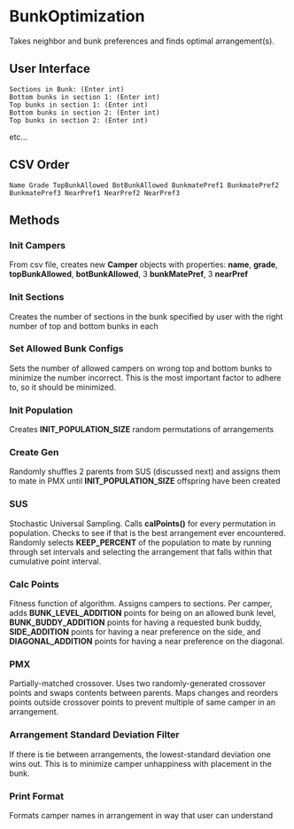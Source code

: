 # BunkOptimization
Takes neighbor and bunk preferences and finds optimal arrangement(s).

## User Interface
    Sections in Bunk: (Enter int)
    Bottom bunks in section 1: (Enter int)
    Top bunks in section 1: (Enter int)
    Bottom bunks in section 2: (Enter int)
    Top bunks in section 2: (Enter int)
etc...

## CSV Order
    Name Grade TopBunkAllowed BotBunkAllowed BunkmatePref1 BunkmatePref2 BunkmatePref3 NearPref1 NearPref2 NearPref3


## Methods
### Init Campers
From csv file, creates new **Camper** objects with properties: **name**, **grade**, **topBunkAllowed**, **botBunkAllowed**, 3 **bunkMatePref**, 3 **nearPref**
### Init Sections
Creates the number of sections in the bunk specified by user with the right number of top and bottom bunks in each
### Set Allowed Bunk Configs
Sets the number of allowed campers on wrong top and bottom bunks to minimize the number incorrect. This is the most important factor to adhere to, so it should be minimized.
### Init Population
Creates **INIT_POPULATION_SIZE** random permutations of arrangements
### Create Gen
Randomly shuffles 2 parents from SUS (discussed next) and assigns them to mate in PMX until **INIT_POPULATION_SIZE** offspring have been created
### SUS
Stochastic Universal Sampling. Calls **calPoints()** for every permutation in population. Checks to see if that is the best arrangement ever encountered. Randomly selects **KEEP_PERCENT** of the population to mate by running through set intervals and selecting the arrangement that falls within that cumulative point interval.
### Calc Points
Fitness function of algorithm. Assigns campers to sections. Per camper, adds **BUNK_LEVEL_ADDITION** points for being on an allowed bunk level, **BUNK_BUDDY_ADDITION** points for having a requested bunk buddy, **SIDE_ADDITION** points for having a near preference on the side, and **DIAGONAL_ADDITION** points for having a near preference on the diagonal.
### PMX
Partially-matched crossover. Uses two randomly-generated crossover points and swaps contents between parents. Maps changes and reorders points outside crossover points to prevent multiple of same camper in an arrangement.
### Arrangement Standard Deviation Filter
If there is tie between arrangements, the lowest-standard deviation one wins out. This is to minimize camper unhappiness with placement in the bunk.
### Print Format
Formats camper names in arrangement in way that user can understand
